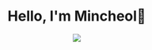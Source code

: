 <div align="center">

# Hello, I'm Mincheol👏

<img src="https://upload3.inven.co.kr/upload/2021/05/30/bbs/i014757577923.gif" />

</div>

